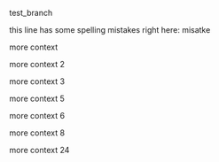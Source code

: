 test_branch


this line has some spelling mistakes right here: misatke


more context

more context 2

more context 3

more context 5

more context 6


more context 8

more context 24
